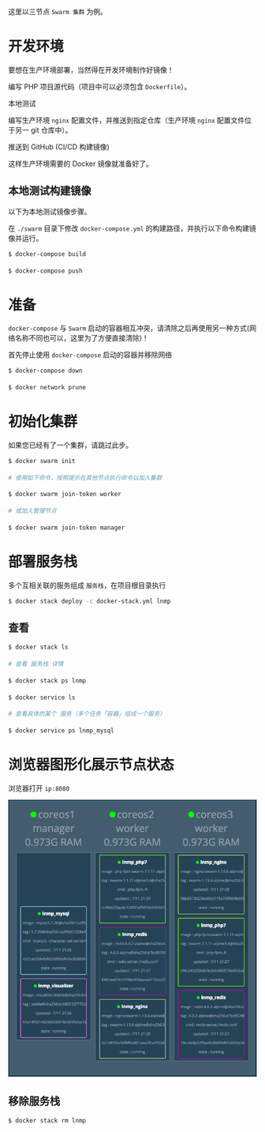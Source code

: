 这里以三节点 `Swarm 集群` 为例。

# 开发环境

要想在生产环境部署，当然得在开发环境制作好镜像！

编写 PHP 项目源代码（项目中可以必须包含 `Dockerfile`）。

本地测试

编写生产环境 `nginx` 配置文件，并推送到指定仓库（生产环境 `nginx` 配置文件位于另一 git 仓库中）。

推送到 GitHub (CI/CD 构建镜像)

这样生产环境需要的 Docker 镜像就准备好了。

## 本地测试构建镜像

以下为本地测试镜像步骤。

在 `./swarm` 目录下修改 `docker-compose.yml` 的构建路径，并执行以下命令构建镜像并运行。

```bash
$ docker-compose build

$ docker-compose push
```

# 准备

`docker-compose` 与 `Swarm` 启动的容器相互冲突，请清除之后再使用另一种方式(网络名称不同也可以，这里为了方便直接清除)！

首先停止使用 `docker-compose` 启动的容器并移除网络

```bash
$ docker-compose down

$ docker network prune
```

# 初始化集群

如果您已经有了一个集群，请跳过此步。

```bash
$ docker swarm init

# 使用如下命令，按照提示在其他节点执行命令以加入集群

$ docker swarm join-token worker

# 或加入管理节点

$ docker swarm join-token manager
```

# 部署服务栈

多个互相关联的服务组成 `服务栈`，在项目根目录执行

```bash
$ docker stack deploy -c docker-stack.yml lnmp
```

## 查看

```bash
$ docker stack ls

# 查看 服务栈 详情

$ docker stack ps lnmp

$ docker service ls

# 查看具体的某个 服务（多个任务「容器」组成一个服务）

$ docker service ps lnmp_mysql
```

# 浏览器图形化展示节点状态

浏览器打开 `ip:8080`

![](../img/docker-swarm-three.png)

## 移除服务栈

```bash
$ docker stack rm lnmp
```
